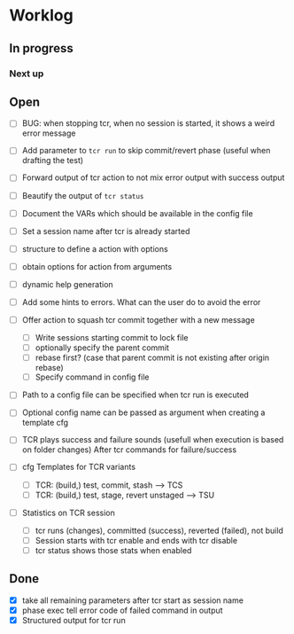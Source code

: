 # Worklog

## In progress

### Next up

## Open

* [ ] BUG: when stopping tcr, when no session is started, it shows a weird error message

* [ ] Add parameter to `tcr run` to skip commit/revert phase (useful when drafting the test)

* [ ] Forward output of tcr action to not mix error output with success output

* [ ] Beautify the output of `tcr status`

* [ ] Document the VARs which should be available in the config file

* [ ] Set a session name after tcr is already started

* [ ] structure to define a action with options
* [ ] obtain options for action from arguments
* [ ] dynamic help generation

* [ ] Add some hints to errors. What can the user do to avoid the error

* [ ] Offer action to squash tcr commit together with a new message
  * [ ] Write sessions starting commit to lock file
  * [ ] optionally specify the parent commit
  * [ ] rebase first? (case that parent commit is not existing after origin rebase)
  * [ ] Specify command in config file

* [ ] Path to a config file can be specified when tcr run is executed
* [ ] Optional config name can be passed as argument when creating a template cfg

* [ ] TCR plays success and failure sounds (usefull when execution is based on folder changes) After tcr commands for failure/success

* [ ] cfg Templates for TCR variants
  * [ ] TCR: (build,) test, commit, stash --> TCS
  * [ ] TCR: (build,) test, stage, revert unstaged --> TSU

* [ ] Statistics on TCR session
  * [ ] tcr runs (changes), committed (success), reverted (failed), not build
  * [ ] Session starts with tcr enable and ends with tcr disable
  * [ ] tcr status shows those stats when enabled

## Done

* [x] take all remaining parameters after tcr start as session name
* [x] phase exec tell error code of failed command in output
* [x] Structured output for tcr run
